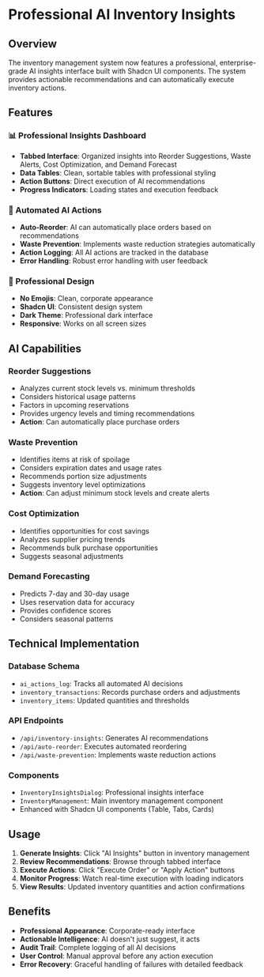 # Professional AI Inventory Insights

## Overview
The inventory management system now features a professional, enterprise-grade AI insights interface built with Shadcn UI components. The system provides actionable recommendations and can automatically execute inventory actions.

## Features

### 📊 Professional Insights Dashboard
- **Tabbed Interface**: Organized insights into Reorder Suggestions, Waste Alerts, Cost Optimization, and Demand Forecast
- **Data Tables**: Clean, sortable tables with professional styling
- **Action Buttons**: Direct execution of AI recommendations
- **Progress Indicators**: Loading states and execution feedback

### 🤖 Automated AI Actions
- **Auto-Reorder**: AI can automatically place orders based on recommendations
- **Waste Prevention**: Implements waste reduction strategies automatically
- **Action Logging**: All AI actions are tracked in the database
- **Error Handling**: Robust error handling with user feedback

### 🎨 Professional Design
- **No Emojis**: Clean, corporate appearance
- **Shadcn UI**: Consistent design system
- **Dark Theme**: Professional dark interface
- **Responsive**: Works on all screen sizes

## AI Capabilities

### Reorder Suggestions
- Analyzes current stock levels vs. minimum thresholds
- Considers historical usage patterns
- Factors in upcoming reservations
- Provides urgency levels and timing recommendations
- **Action**: Can automatically place purchase orders

### Waste Prevention
- Identifies items at risk of spoilage
- Considers expiration dates and usage rates
- Recommends portion size adjustments
- Suggests inventory level optimizations
- **Action**: Can adjust minimum stock levels and create alerts

### Cost Optimization
- Identifies opportunities for cost savings
- Analyzes supplier pricing trends
- Recommends bulk purchase opportunities
- Suggests seasonal adjustments

### Demand Forecasting
- Predicts 7-day and 30-day usage
- Uses reservation data for accuracy
- Provides confidence scores
- Considers seasonal patterns

## Technical Implementation

### Database Schema
- `ai_actions_log`: Tracks all automated AI decisions
- `inventory_transactions`: Records purchase orders and adjustments
- `inventory_items`: Updated quantities and thresholds

### API Endpoints
- `/api/inventory-insights`: Generates AI recommendations
- `/api/auto-reorder`: Executes automated reordering
- `/api/waste-prevention`: Implements waste reduction actions

### Components
- `InventoryInsightsDialog`: Professional insights interface
- `InventoryManagement`: Main inventory management component
- Enhanced with Shadcn UI components (Table, Tabs, Cards)

## Usage

1. **Generate Insights**: Click "AI Insights" button in inventory management
2. **Review Recommendations**: Browse through tabbed interface
3. **Execute Actions**: Click "Execute Order" or "Apply Action" buttons
4. **Monitor Progress**: Watch real-time execution with loading indicators
5. **View Results**: Updated inventory quantities and action confirmations

## Benefits

- **Professional Appearance**: Corporate-ready interface
- **Actionable Intelligence**: AI doesn't just suggest, it acts
- **Audit Trail**: Complete logging of all AI decisions
- **User Control**: Manual approval before any action execution
- **Error Recovery**: Graceful handling of failures with detailed feedback
